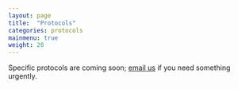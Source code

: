 ```yaml
---
layout: page
title:  "Protocols"
categories: protocols
mainmenu: true
weight: 20
---
```


Specific protocols are coming soon; <a href="mailto:protocols@buildacell.io">email us</a> if you need something urgently.